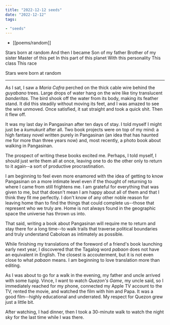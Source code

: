 ```yaml
---
title: "2022-12-12 seeds"
date: "2022-12-12"
tags:

- "seeds"
---
```

- [[poems/random]]

Stars born at random
And then
I became
Son of my father
Brother of my sister
Master of this pet
In this part of this planet
With this personality
This class
This race

Stars were born
at random

---
As I sat, I saw a _Maria Cafra_ perched on the thick cable wire behind the _guyabano_ trees. Large drops of water hang on the wire like tiny translucent _banderitas_. The bird shook off the water from its body, making its feather stand. It did this steadily without moving its feet, and I was amazed to see the wire unmoved. Once satisfied, it sat straight and took a quick shit. Then it flew off.

It was my last day in Pangasinan after ten days of stay. I told myself I might just be a _kumukurit_ after all. Two book projects were on top of my mind: a high fantasy novel written purely in Pangasinan (an idea that has haunted me for more than three years now) and, most recently, a photo book about walking in Pangasinan.

The prospect of writing these books excited me. Perhaps, I told myself, I should just write them all at once, leaving one to do the other only to return to it again--a sort of productive procrastination.

I am beginning to feel even more enamored with the idea of getting to know Pangasinan on a more intimate level even if the thought of returning to where I came from still frightens me. I am grateful for everything that was given to me, but that doesn't mean I am happy about all of them and that I think they fit me perfectly. I don't know of any other noble reason for leaving home than to find the things that could complete us--those that represent who we truly are. Home is not always found in the geographic space the universe has thrown us into.

That said, writing a book about Pangasinan will require me to return and stay there for a long time--to walk trails that traverse political boundaries and truly understand Caboloan as intimately as possible.

While finishing my translations of the foreword of a friend's book launching early next year, I discovered that the Tagalog word _pabaon_ does not have an equivalent in English. The closest is accouterment, but it is not even close to what _pabaon_ means. I am beginning to love translation more than editing.

As I was about to go for a walk in the evening, my father and uncle arrived with some _tupig_. Vince, I want to watch _Quezon's Game_, my uncle said, so I immediately reached for my phone, connected my Apple TV account to the TV, rented the movie, and watched the film with him and Papa. It was a good film--highly educational and underrated. My respect for Quezon grew just a little bit.

After watching, I had dinner, then I took a 30-minute walk to watch the night sky for the last time while I was there.